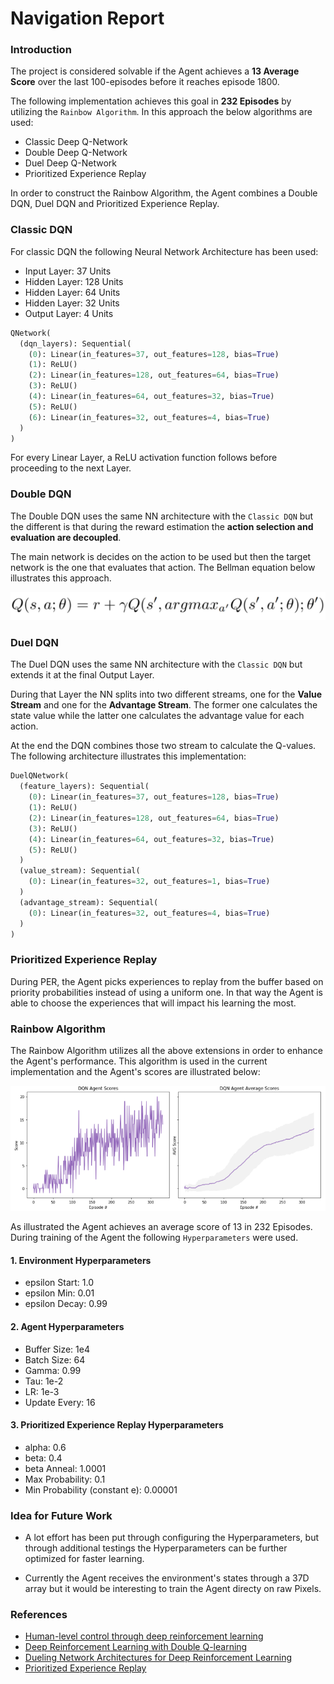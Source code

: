 [//]: # (Image References)

[image1]: ../img/DoubleDQN_equation.png "DoubleDQN Bellman Equation"

# Navigation Report

### Introduction

The project is considered solvable if the Agent achieves a **13 Average Score** over the last 100-episodes before it reaches episode 1800.

The following implementation achieves this goal in **232 Episodes** by utilizing the `Rainbow Algorithm`. In this approach the below algorithms are used:

- Classic Deep Q-Network
- Double Deep Q-Network
- Duel Deep Q-Network
- Prioritized Experience Replay

In order to construct the Rainbow Algorithm, the Agent combines a Double DQN, Duel DQN and Prioritized Experience Replay.

### Classic DQN

For classic DQN the following Neural Network Architecture has been used:

- Input Layer: 37 Units
- Hidden Layer: 128 Units
- Hidden Layer: 64 Units
- Hidden Layer: 32 Units
- Output Layer: 4 Units

~~~python
QNetwork(
  (dqn_layers): Sequential(
    (0): Linear(in_features=37, out_features=128, bias=True)
    (1): ReLU()
    (2): Linear(in_features=128, out_features=64, bias=True)
    (3): ReLU()
    (4): Linear(in_features=64, out_features=32, bias=True)
    (5): ReLU()
    (6): Linear(in_features=32, out_features=4, bias=True)
  )
)
~~~

For every Linear Layer, a ReLU activation function follows before proceeding to the next Layer.

### Double DQN

The Double DQN uses the same NN architecture with the `Classic DQN` but the different is that during the reward estimation the **action selection and evaluation are decoupled**.

The main network is decides on the action to be used but then the target network is the one that evaluates that action. The Bellman equation below illustrates this approach.

<p align="center">
  <img src="../img/DoubleDQN_equation.png" />
</p>

### Duel DQN

The Duel DQN uses the same NN architecture with the `Classic DQN` but extends it at the final Output Layer.

During that Layer the NN splits into two different streams, one for the **Value Stream** and one for the **Advantage Stream**. The former one calculates the state value while the latter one calculates the advantage value for each action.

At the end the DQN combines those two stream to calculate the Q-values. The following architecture illustrates this implementation:

~~~python
DuelQNetwork(
  (feature_layers): Sequential(
    (0): Linear(in_features=37, out_features=128, bias=True)
    (1): ReLU()
    (2): Linear(in_features=128, out_features=64, bias=True)
    (3): ReLU()
    (4): Linear(in_features=64, out_features=32, bias=True)
    (5): ReLU()
  )
  (value_stream): Sequential(
    (0): Linear(in_features=32, out_features=1, bias=True)
  )
  (advantage_stream): Sequential(
    (0): Linear(in_features=32, out_features=4, bias=True)
  )
)
~~~

### Prioritized Experience Replay

During PER, the Agent picks experiences to replay from the buffer based on priority probabilities instead of using a uniform one. In that way the Agent is able to choose the experiences that will impact his learning the most.

### Rainbow Algorithm

The Rainbow Algorithm utilizes all the above extensions in order to enhance the Agent's performance. This algorithm is used in the current implementation and the Agent's scores are illustrated below:

<p align="center">
  <img src="../img/RainbowDQN_scores.png" />
</p>

As illustrated the Agent achieves an average score of 13 in 232 Episodes. During training of the Agent the following `Hyperparameters` were used.

#### 1. Environment Hyperparameters

- epsilon Start: 1.0
- epsilon Min: 0.01
- epsilon Decay: 0.99

#### 2. Agent Hyperparameters

- Buffer Size: 1e4
- Batch Size: 64
- Gamma: 0.99
- Tau: 1e-2
- LR: 1e-3
- Update Every: 16

#### 3. Prioritized Experience Replay Hyperparameters

- alpha: 0.6
- beta: 0.4
- beta Anneal: 1.0001
- Max Probability: 0.1
- Min Probability (constant e): 0.00001

### Idea for Future Work

- A lot effort has been put through configuring the Hyperparameters, but through additional testings the Hyperparameters can be further optimized for faster learning.

- Currently the Agent receives the environment's states through a 37D array but it would be interesting to train the Agent directy on raw Pixels.

### References
- [Human-level control through deep reinforcement learning](https://storage.googleapis.com/deepmind-media/dqn/DQNNaturePaper.pdf)
- [Deep Reinforcement Learning with Double Q-learning](https://arxiv.org/abs/1509.06461)
- [Dueling Network Architectures for Deep Reinforcement Learning](https://arxiv.org/abs/1511.06581)
- [Prioritized Experience Replay](https://arxiv.org/abs/1511.05952)
